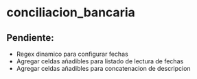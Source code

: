 # conciliacion_bancaria

## Pendiente:

- Regex dinamico para configurar fechas
- Agregar celdas añadibles para listado de lectura de fechas
- Agregar celdas añadibles para concatenacion de descripcion